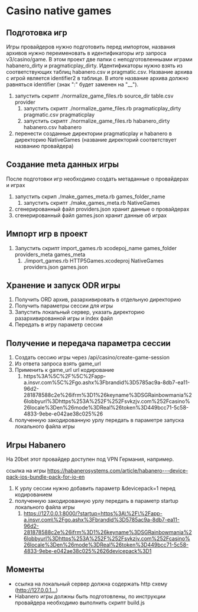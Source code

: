 # Casino native games

## Подготовка игр

Игры провайдеров нужно подготовить перед импортом, названия архивов нужно переименовать в идентификаторы игр запроса v3/casino/game. В этом проект две папки с неподготовленныами играми habanero_dirty и pragmaticplay_dirty. Идентификаторы нужно взять из соответствующих таблиц habanero.csv и pragmatic.csv. Название архива с игрой является identifier2 в таблице. В итоге название архива должно равняться identifier (знак ":" будет заменен на "__").

1. запустить скрипт ./normalize_game_files.rb source_dir table.csv provider
    1. запустить скрипт ./normalize_game_files.rb pragmaticplay_dirty pragmatic.csv pragmaticplay
    2. запустить скрипт ./normalize_game_files.rb habanero_dirty habanero.csv habanero
2. перенести созданные директории pragmaticplay и habanero в директорию NativeGames (название директорий соответствует названию провайдера)

## Cоздание meta данных игры

После подготовки игр необходимо создать метаданные о провайдерах и играх 

1. запустить скрип ./make_games_meta.rb games_folder_name
    1. запустить скрипт ./make_games_meta.rb NativeGames
2. сгенерированный файл providers.json хранит данные о провайдерах
3. сгенерированный файл games.json хранит данные об играх 

## Импорт игр в проект

1. Запустить скрипт import_games.rb xcodepoj_name games_folder providers_meta games_meta
    1. ./import_games.rb HTTP5Games.xcodeproj NativeGames providers.json games.json

## Хранение и запуск ODR игры

1. Получить ORD архив, разархивировать в отдельную директорию
3. Получить параметры сессии для игры
4. Запустить локальный сервер, указать директорию разархивированной игры и index файл
5. Передать в игру параметр сессии

## Получение и передача параметра сессии

1. Создать сессию игры через /api/casino/create-game-session
2. Из ответа запроса взять game_url
3. Применить к game_url url кодирование 
    1. https%3A%5C%2F%5C%2Fapp-a.insvr.com%5C%2Fgo.ashx%3Fbrandid%3D5785ac9a-8db7-ea11-96d2-281878588c2e%26ifrm%3D1%26keyname%3DSGRainbowmania%26lobbyurl%3Dhttps%253A%252F%252Fsvkzjv.com%252Fcasino%26locale%3Den%26mode%3DReal%26token%3D449bcc71-5c58-4833-9ebe-e042ae38c025%26
4. полученную закодированную урлу передать в параметре запуска локального файла игры

## Игры Habanero

На 20bet этот провайдер доступен под VPN Германия, например. 

ссылка на игры https://habanerosystems.com/article/habanero---device-pack-ios-bundle-pack-for-io-en

1. К урлу сессии нужно добавить параметр &devicepack=1 перед кодированием
2. полученную закодированную урлу передать в параметр startup локального файла игры
    1. https://127.0.0.1:8000/?startup=https%3A\%2F\%2Fapp-a.insvr.com\%2Fgo.ashx%3Fbrandid%3D5785ac9a-8db7-ea11-96d2-281878588c2e%26ifrm%3D1%26keyname%3DSGRainbowmania%26lobbyurl%3Dhttps%253A%252F%252Fsvkzjv.com%252Fcasino%26locale%3Den%26mode%3DReal%26token%3D449bcc71-5c58-4833-9ebe-e042ae38c025%2626devicepack%3D1

## Моменты

- ссылка на локальный сервер должна содержать http схему (http://127.0.0.1…)
- Habanero игры должны быть подготовлены, по инструкции провайдера необходимо выполнить скрипт build.js

